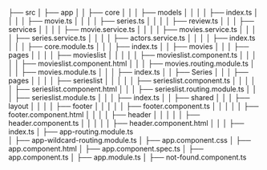 ├── src
│ ├── app
│ │ ├── core
│ │ │ ├── models
│ │ │ │ ├── index.ts
│ │ │ │ ├── movie.ts
│ │ │ │ ├── series.ts
│ │ │ │ ├── review.ts
│ │ │ ├── services
│ │ │ │ ├── movie.service.ts
│ │ │ │ ├── movies.service.ts
│ │ │ │ ├── series.service.ts
│ │ │ │ ├── actors.service.ts
│ │ │ │ ├── index.ts
│ │ │ ├── core.module.ts
│ │ │ ├── index.ts
│ │ ├── movies
│ │ │ ├── pages
│ │ │ │ ├── movieslist
│ │ │ │ │ ├── movieslist.component.ts
│ │ │ │ │ ├── movieslist.component.html
│ │ │ ├── movies.routing.module.ts
│ │ │ ├── movies.module.ts
│ │ │ ├── index.ts
│ │ ├── Series
│ │ │ ├── pages
│ │ │ │ ├── serieslist
│ │ │ │ │ ├── serieslist.component.ts
│ │ │ │ │ ├── serieslist.component.html
│ │ │ ├── serieslist.routing.module.ts
│ │ │ ├── serieslist.module.ts
│ │ │ ├── index.ts
│ │ ├── shared
│ │ │ ├── layout
│ │ │ │ ├── footer
│ │ │ │ │ ├── footer.component.ts
│ │ │ │ │ ├── footer.component.html
│ │ │ │ ├── header
│ │ │ │ │ ├── header.component.ts
│ │ │ │ │ ├── header.component.html
│ │ │ ├── index.ts
│ ├── app-routing.module.ts  
│ ├── app-wildcard-routing.module.ts
│ ├── app.component.css
│ ├── app.component.html
│ ├── app.component.spec.ts
│ ├── app.component.ts
│ ├── app.module.ts
│ ├── not-found.component.ts
